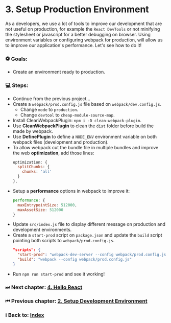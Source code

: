 # 3. Setup Production Environment

As a developers, we use a lot of tools to improve our development that are not useful on production, for example the `React DevTools` or not minifying the stylesheet or javascript for a better debugging on browser. 
Using environment variables or configuring webpack for production, will allow us to improve our application's performance. Let's see how to do it!

### ⚽️ Goals: 

  * Create an environment ready to production. 

### 💻 Steps: 

  * Continue from the previous project...
  * Create a `webpack/prod.config.js` file based on `webpack/dev.config.js`.
    * Change `mode` to `production`.
    * Change `devtool` to `cheap-module-source-map`.
  * Install CleanWebpackPlugin: `npm i -D clean-webpack-plugin`.
  * Use **CleanWebpackPlugin** to clean the `dist` folder before build the made by webpack. 
  * Use **DefinePlugin** to define a `NODE_ENV` environment variable on both webpack files (development and production).
  * To allow webpack cut the bundle file in multiple bundles and improve the web **optimization**, add those lines: 
    ```javascript 
    optimization: {
      splitChunks: {
        chunks: 'all'
      }
    },
    ```
  * Setup a **performance** options in webpack to improve it: 
    ```javascript
    performance: {
      maxEntrypointSize: 512000,
      maxAssetSize: 512000
    }
    ```
  * Update `src/index.js` file to display different message on production and development environments.
  * Create a `start-prod` script on `package.json` and update the `build` script pointing both scripts to `webpack/prod.config.js`.
    ```json
    "scripts": {
      "start-prod": "webpack-dev-server --config webpack/prod.config.js --open",
      "build": "webpack --config webpack/prod.config.js"
    }
    ```
  * Run `npm run start-prod` and see it working!

### ⏭ Next chapter: [4. Hello React](../4.%20Hello%20React/Readme.md)

### ⏮ Previous chapter: [2. Setup Development Environment](../2.%20Setup%20Development%20Environment/Readme.md)

### ℹ️ Back to: [Index](../README.md)
